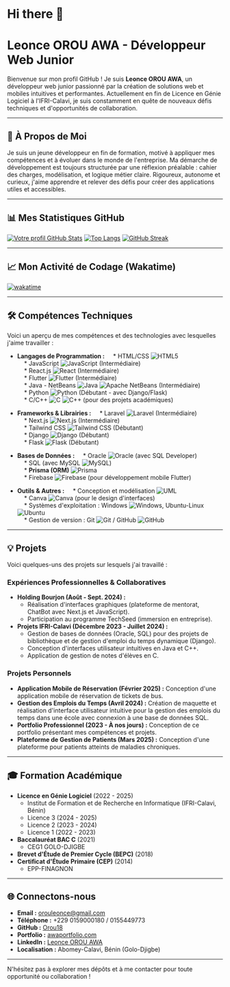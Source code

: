 # Hi there 👋
# Leonce OROU AWA - Développeur Web Junior

Bienvenue sur mon profil GitHub ! Je suis **Leonce OROU AWA**, un développeur web junior passionné par la création de solutions web et mobiles intuitives et performantes. Actuellement en fin de Licence en Génie Logiciel à l'IFRI-Calavi, je suis constamment en quête de nouveaux défis techniques et d'opportunités de collaboration.

---

## 🚀 À Propos de Moi

Je suis un jeune développeur en fin de formation, motivé à appliquer mes compétences et à évoluer dans le monde de l'entreprise. Ma démarche de développement est toujours structurée par une réflexion préalable : cahier des charges, modélisation, et logique métier claire. Rigoureux, autonome et curieux, j'aime apprendre et relever des défis pour créer des applications utiles et accessibles.

---

## 📊 Mes Statistiques GitHub

[![Votre profil GitHub Stats](https://github-readme-stats.vercel.app/api?username=Orou18&show_icons=true&theme=radical&include_all_commits=true&count_private=true)](https://github.com/Orou18)
[![Top Langs](https://github-readme-stats.vercel.app/api/top-langs/?username=Orou18&layout=compact&theme=radical)](https://github.com/Orou18)
[![GitHub Streak](https://streak-stats.demolab.com/?user=Orou18&theme=radical)](https://git.io/streak-stats)

---

## 📈 Mon Activité de Codage (Wakatime)


[![wakatime](https://wakatime.com/badge/user/adc73252-e643-4926-9070-250132f06eef/project/8955825f-9042-4c24-9f82-57c33547ed6c.svg)](https://wakatime.com/badge/user/adc73252-e643-4926-9070-250132f06eef/project/8955825f-9042-4c24-9f82-57c33547ed6c)

---

## 🛠️ Compétences Techniques

Voici un aperçu de mes compétences et des technologies avec lesquelles j'aime travailler :

* **Langages de Programmation :**
    * HTML/CSS ![HTML5](https://img.shields.io/badge/HTML5-E34F26?style=for-the-badge&logo=html5&logoColor=white)  
    * JavaScript ![JavaScript](https://img.shields.io/badge/JavaScript-F7DF1E?style=for-the-badge&logo=javascript&logoColor=black) (Intermédiaire)  
    * React.js ![React](https://img.shields.io/badge/React-20232A?style=for-the-badge&logo=react&logoColor=61DAFB) (Intermédiaire)  
    * Flutter ![Flutter](https://img.shields.io/badge/Flutter-02569B?style=for-the-badge&logo=flutter&logoColor=white) (Intermédiaire)  
    * Java - NetBeans ![Java](https://img.shields.io/badge/Java-007396?style=for-the-badge&logo=java&logoColor=white) ![Apache NetBeans](https://img.shields.io/badge/Apache%20NetBeans-1B6AC6?style=for-the-badge&logo=Apache-NetBeans&logoColor=white) (Intermédiaire)  
    * Python ![Python](https://img.shields.io/badge/Python-3776AB?style=for-the-badge&logo=python&logoColor=white) (Débutant - avec Django/Flask)  
    * C/C++ ![C](https://img.shields.io/badge/C-00599C?style=for-the-badge&logo=c&logoColor=white) ![C++](https://img.shields.io/badge/C++-00599C?style=for-the-badge&logo=c%2B%2B&logoColor=white) (pour des projets académiques)

* **Frameworks & Librairies :**
    * Laravel ![Laravel](https://img.shields.io/badge/Laravel-FF2D20?style=for-the-badge&logo=laravel&logoColor=white) (Intermédiaire)  
    * Next.js ![Next.js](https://img.shields.io/badge/Next.js-000000?style=for-the-badge&logo=nextdotjs&logoColor=white) (Intermédiaire)  
    * Tailwind CSS ![Tailwind CSS](https://img.shields.io/badge/Tailwind%20CSS-38B2AC?style=for-the-badge&logo=tailwind-css&logoColor=white) (Débutant)  
    * Django ![Django](https://img.shields.io/badge/Django-092E20?style=for-the-badge&logo=django&logoColor=white) (Débutant)  
    * Flask ![Flask](https://img.shields.io/badge/Flask-000000?style=for-the-badge&logo=flask&logoColor=white) (Débutant)

* **Bases de Données :**
    * Oracle ![Oracle](https://img.shields.io/badge/Oracle-F80000?style=for-the-badge&logo=oracle&logoColor=white) (avec SQL Developer)  
    * SQL (avec MySQL ![MySQL](https://img.shields.io/badge/MySQL-4479A1?style=for-the-badge&logo=mysql&logoColor=white))  
    * **Prisma (ORM)** ![Prisma](https://img.shields.io/badge/Prisma-2D3748?style=for-the-badge&logo=prisma&logoColor=white)  
    * Firebase ![Firebase](https://img.shields.io/badge/Firebase-FFCA28?style=for-the-badge&logo=firebase&logoColor=black) (pour développement mobile Flutter)

* **Outils & Autres :**
    * Conception et modélisation ![UML](https://img.shields.io/badge/UML-16202C?style=for-the-badge&logo=uml&logoColor=white)  
    * Canva ![Canva](https://img.shields.io/badge/Canva-00C4CC?style=for-the-badge&logo=canva&logoColor=white) (pour le design d'interfaces)  
    * Systèmes d'exploitation : Windows ![Windows](https://img.shields.io/badge/Windows-0078D6?style=for-the-badge&logo=windows&logoColor=white), Ubuntu-Linux ![Ubuntu](https://img.shields.io/badge/Ubuntu-E95420?style=for-the-badge&logo=ubuntu&logoColor=white)  
    * Gestion de version : Git ![Git](https://img.shields.io/badge/Git-F05032?style=for-the-badge&logo=git&logoColor=white) / GitHub ![GitHub](https://img.shields.io/badge/GitHub-100000?style=for-the-badge&logo=github&logoColor=white)

---

## 💡 Projets

Voici quelques-uns des projets sur lesquels j'ai travaillé :

### Expériences Professionnelles & Collaboratives

* **Holding Bourjon (Août - Sept. 2024) :**
    * Réalisation d'interfaces graphiques (plateforme de mentorat, ChatBot avec Next.js et JavaScript).
    * Participation au programme TechSeed (immersion en entreprise).
* **Projets IFRI-Calavi (Décembre 2023 - Juillet 2024) :**
    * Gestion de bases de données (Oracle, SQL) pour des projets de bibliothèque et de gestion d'emploi du temps dynamique (Django).
    * Conception d'interfaces utilisateur intuitives en Java et C++.
    * Application de gestion de notes d'élèves en C.

### Projets Personnels

* **Application Mobile de Réservation (Février 2025) :** Conception d'une application mobile de réservation de tickets de bus.
* **Gestion des Emplois du Temps (Avril 2024) :** Création de maquette et réalisation d'interface utilisateur intuitive pour la gestion des emplois du temps dans une école avec connexion à une base de données SQL.
* **Portfolio Professionnel (2023 - À nos jours) :** Conception de ce portfolio présentant mes compétences et projets.
* **Plateforme de Gestion de Patients (Mars 2025) :** Conception d'une plateforme pour patients atteints de maladies chroniques.

---

## 🎓 Formation Académique

* **Licence en Génie Logiciel** (2022 - 2025)
    * Institut de Formation et de Recherche en Informatique (IFRI-Calavi, Bénin)
    * Licence 3 (2024 - 2025)
    * Licence 2 (2023 - 2024)
    * Licence 1 (2022 - 2023)
* **Baccalauréat BAC C** (2021)
    * CEG1 GOLO-DJIGBE
* **Brevet d'Étude de Premier Cycle (BEPC)** (2018)
* **Certificat d'Étude Primaire (CEP)** (2014)
    * EPP-FINAGNON

---

## 🌐 Connectons-nous

* **Email :** orouleonce@gmail.com
* **Téléphone :** +229 0159000180 / 0155449773
* **GitHub :** [Orou18](https://github.com/Orou18)
* **Portfolio :** [awaportfolio.com](https://portfolio-achi8uuk1-orouleonce-gmailcoms-projects.vercel.app/)
* **LinkedIn :** [Leonce OROU AWA](https://www.linkedin.com/in/leonce-orou-awa-481801276?utm_source=share&utm_campaign=share_via&utm_content=profile&utm_medium=ios_app)
* **Localisation :** Abomey-Calavi, Bénin (Golo-Djigbe)

---

N'hésitez pas à explorer mes dépôts et à me contacter pour toute opportunité ou collaboration !
